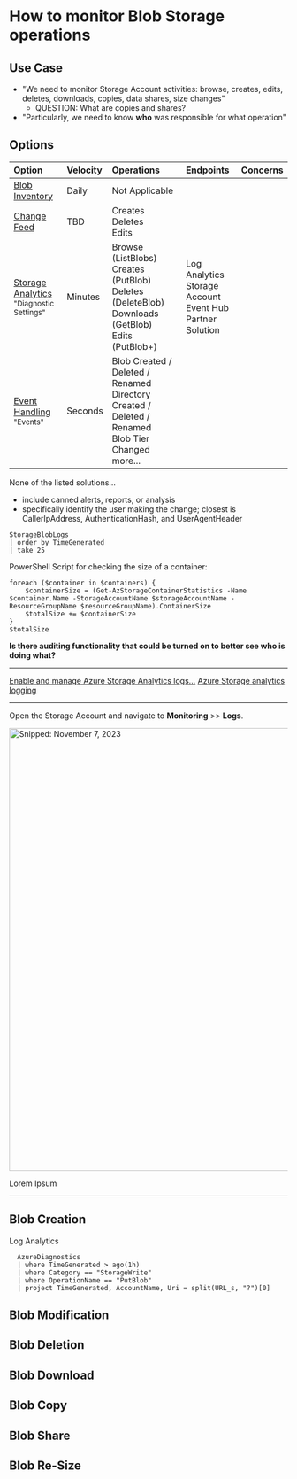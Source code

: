 # How to monitor Blob Storage operations

## Use Case
* "We need to monitor Storage Account activities: browse, creates, edits, deletes, downloads, copies, data shares, size changes"
  * QUESTION: What are copies and shares?
* "Particularly, we need to know **who** was responsible for what operation"

## Options

| Option | Velocity | Operations | Endpoints | Concerns |
| :--- | :--- | :--- | :--- | :--- |
| [Blob Inventory](https://learn.microsoft.com/en-us/azure/storage/blobs/blob-inventory-how-to) | Daily | Not Applicable |
| [Change Feed](https://learn.microsoft.com/en-us/azure/storage/blobs/storage-blob-change-feed) | TBD | Creates<br>Deletes<br>Edits |
| [Storage Analytics](https://learn.microsoft.com/en-us/azure/storage/common/manage-storage-analytics-metrics)<br><sub>"Diagnostic Settings"</sub> | Minutes | Browse (ListBlobs)<br>Creates (PutBlob)<br>Deletes (DeleteBlob)<br>Downloads (GetBlob)<br>Edits (PutBlob+) | Log Analytics<br>Storage Account<br>Event Hub<br>Partner Solution
| [Event Handling](https://learn.microsoft.com/en-us/azure/storage/blobs/storage-blob-event-overview)<br><sub>"Events"</sub> | Seconds | Blob Created / Deleted / Renamed<br>Directory Created / Deleted / Renamed<br>Blob Tier Changed<br>more... |

None of the listed solutions...
* include canned alerts, reports, or analysis
* specifically identify the user making the change; closest is CallerIpAddress, AuthenticationHash, and UserAgentHeader 

```
StorageBlobLogs
| order by TimeGenerated
| take 25
```

PowerShell Script for checking the size of a container:
```
foreach ($container in $containers) {
    $containerSize = (Get-AzStorageContainerStatistics -Name $container.Name -StorageAccountName $storageAccountName -ResourceGroupName $resourceGroupName).ContainerSize
    $totalSize += $containerSize
}
$totalSize
```

**Is there auditing functionality that could be turned on to better see who is doing what?**

-----

[Enable and manage Azure Storage Analytics logs...](https://learn.microsoft.com/en-us/azure/storage/common/manage-storage-analytics-logs)
[Azure Storage analytics logging](https://learn.microsoft.com/en-us/azure/storage/common/storage-analytics-logging)

-----

Open the Storage Account and navigate to **Monitoring** >> **Logs**.

<img src="https://github.com/richchapler/AzureSolutions/assets/44923999/85fe757c-4b5e-4dcd-9826-f906d871523b" width="800" title="Snipped: November 7, 2023" />

Lorem Ipsum

-----

## Blob Creation

Log Analytics

```
  AzureDiagnostics
  | where TimeGenerated > ago(1h)
  | where Category == "StorageWrite"
  | where OperationName == "PutBlob"
  | project TimeGenerated, AccountName, Uri = split(URL_s, "?")[0]
```


## Blob Modification

## Blob Deletion

## Blob Download

## Blob Copy

## Blob Share

## Blob Re-Size
